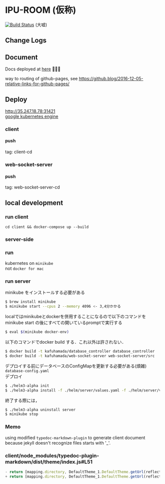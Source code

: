 # IPU-ROOM (仮称)
[![Build Status](https://travis-ci.org/i-pu/ipu.svg?branch=master)](https://travis-ci.org/i-pu/ipu) (大嘘)

## Change Logs

## Document
Docs deployed at [here](https://i-pu.github.io/ipu/index.html) 🎉🎉🎉 

way to routing of github-pages, see <https://github.blog/2016-12-05-relative-links-for-github-pages/>

## Deploy
http://35.247.18.78:31421  
[google kubernetes engine](https://cloud.google.com/kubernetes-engine/)
### client
#### push
tag: client-cd

### web-socket-server
#### push
tag: web-socket-server-cd

## local development
### run client
```
cd client && docker-compose up --build
```

### server-side
### run
kubernetes on `minikube`  
not `docker for mac`

### run server
minikube をインストールする必要がある
```bash
$ brew install minikube
$ minikube start --cpus 2 --memory 4096 <- 3,4分かかる
```
localではminikubeとdockerを併用することになるので以下のコマンドを
minikube start の後にすべての開いているpromptで実行する
```bash
$ eval $(minikube docker-env)
```
以下のコマンドでdocker build する．これ以外は許されない．
```bash
$ docker build -t kafuhamada/database_controller database_controller
$ docker build -t kafuhamada/web-socket-server web-socket-server/src 
```
デプロイする前にデータベースのConfigMapを更新する必要がある(煩雑)  
`database-config.yaml`  
デプロイ

```bash
$ ./helm3-alpha init
$ ./helm3-alpha install -f ./helm/server/values.yaml -f ./helm/server/values.local.yaml server ./helm/server
```

終了する際には，
```bash
$ ./helm3-alpha uninstall server
$ minikube stop
```

### Memo
using modified `typedoc-markdown-plugin` to generate client document
because jekyll doesn't recognize files starts with '_'.

### client/node_modules/typedoc-plugin-markdown/dist/theme/index.js#L51
```js
- return [mapping.directory, DefaultTheme_1.DefaultTheme.getUrl(reflection) + '.md'].join('/');
+ return [mapping.directory, DefaultTheme_1.DefaultTheme.getUrl(reflection).slice(1) + '.md'].join('/');
```
